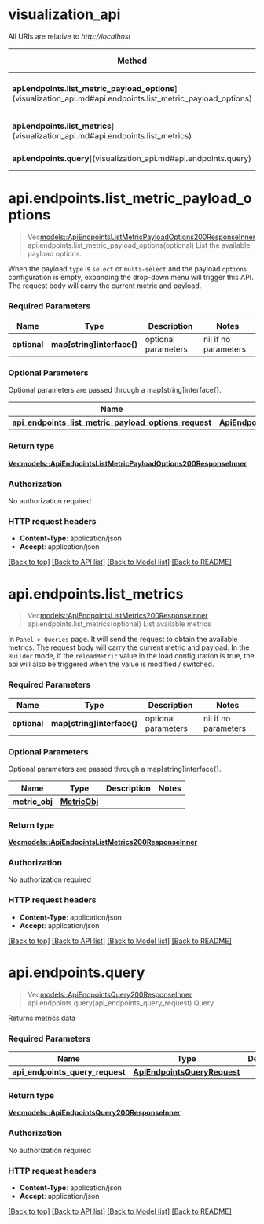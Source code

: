 # visualization_api

All URIs are relative to *http://localhost*

Method | HTTP request | Description
------------- | ------------- | -------------
**api.endpoints.list_metric_payload_options**](visualization_api.md#api.endpoints.list_metric_payload_options) | **POST** /metric-payload-options | List the available payload options.
**api.endpoints.list_metrics**](visualization_api.md#api.endpoints.list_metrics) | **POST** /metrics | List available metrics
**api.endpoints.query**](visualization_api.md#api.endpoints.query) | **POST** /query | Query


# **api.endpoints.list_metric_payload_options**
> Vec<models::ApiEndpointsListMetricPayloadOptions200ResponseInner> api.endpoints.list_metric_payload_options(optional)
List the available payload options.

When the payload `type` is `select` or `multi-select` and the payload `options` configuration is empty, expanding the drop-down menu will trigger this API. The request body will carry the current metric and payload.

### Required Parameters

Name | Type | Description  | Notes
------------- | ------------- | ------------- | -------------
 **optional** | **map[string]interface{}** | optional parameters | nil if no parameters

### Optional Parameters
Optional parameters are passed through a map[string]interface{}.

Name | Type | Description  | Notes
------------- | ------------- | ------------- | -------------
 **api_endpoints_list_metric_payload_options_request** | [**ApiEndpointsListMetricPayloadOptionsRequest**](ApiEndpointsListMetricPayloadOptionsRequest.md)|  | 

### Return type

[**Vec<models::ApiEndpointsListMetricPayloadOptions200ResponseInner>**](api_endpoints_list_metric_payload_options_200_response_inner.md)

### Authorization

No authorization required

### HTTP request headers

 - **Content-Type**: application/json
 - **Accept**: application/json

[[Back to top]](#) [[Back to API list]](../README.md#documentation-for-api-endpoints) [[Back to Model list]](../README.md#documentation-for-models) [[Back to README]](../README.md)

# **api.endpoints.list_metrics**
> Vec<models::ApiEndpointsListMetrics200ResponseInner> api.endpoints.list_metrics(optional)
List available metrics

In `Panel > Queries` page. It will send the request to obtain the available metrics. The request body will carry the current metric and payload. In the `Builder` mode, if the `reloadMetric` value in the load configuration is true, the api will also be triggered when the value is modified / switched.

### Required Parameters

Name | Type | Description  | Notes
------------- | ------------- | ------------- | -------------
 **optional** | **map[string]interface{}** | optional parameters | nil if no parameters

### Optional Parameters
Optional parameters are passed through a map[string]interface{}.

Name | Type | Description  | Notes
------------- | ------------- | ------------- | -------------
 **metric_obj** | [**MetricObj**](MetricObj.md)|  | 

### Return type

[**Vec<models::ApiEndpointsListMetrics200ResponseInner>**](api_endpoints_list_metrics_200_response_inner.md)

### Authorization

No authorization required

### HTTP request headers

 - **Content-Type**: application/json
 - **Accept**: application/json

[[Back to top]](#) [[Back to API list]](../README.md#documentation-for-api-endpoints) [[Back to Model list]](../README.md#documentation-for-models) [[Back to README]](../README.md)

# **api.endpoints.query**
> Vec<models::ApiEndpointsQuery200ResponseInner> api.endpoints.query(api_endpoints_query_request)
Query

Returns metrics data

### Required Parameters

Name | Type | Description  | Notes
------------- | ------------- | ------------- | -------------
  **api_endpoints_query_request** | [**ApiEndpointsQueryRequest**](ApiEndpointsQueryRequest.md)|  | 

### Return type

[**Vec<models::ApiEndpointsQuery200ResponseInner>**](api_endpoints_query_200_response_inner.md)

### Authorization

No authorization required

### HTTP request headers

 - **Content-Type**: application/json
 - **Accept**: application/json

[[Back to top]](#) [[Back to API list]](../README.md#documentation-for-api-endpoints) [[Back to Model list]](../README.md#documentation-for-models) [[Back to README]](../README.md)

